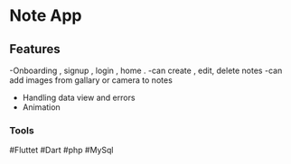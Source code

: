 # Note App

## Features

   
 -Onboarding , signup , login , home .
 -can create , edit, delete notes
 -can add images from gallary or camera to notes 
 - Handling data view and errors 
 - Animation
### Tools
#Fluttet
#Dart
#php
#MySql

